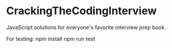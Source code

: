 # CrackingTheCodingInterview

JavaScript solutions for everyone's favorite interview prep book.

For testing:
npm install
npm run test
